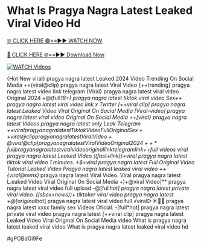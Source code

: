 # What Is Pragya Nagra Latest Leaked Viral Video Hd


[🌐 CLICK HERE 🟢==►► WATCH NOW](https://gitload.pages.dev/)

[🔴 CLICK HERE 🌐==►► Download Now](https://gitload.pages.dev/)

[![WATCH Videos](https://i.imgur.com/dJHk4Zq.gif)](https://gitload.pages.dev/)



























{Hot New viral} pragya nagra latest Leaked 2024 Video Trending On Social Media  ++(viral@clip) pragya nagra latest Viral Video
{++trending} pragya nagra latest video link telegram
{Viral} pragya nagra latest viral video Original 2024 +@(full*18+) pragya nagra latest tiktok viral video Sex++ pragya nagra latest viral video link x Twitter [++viral clip] pragya nagra latest Leaked Video Viral Original On Social Media
[Viral-video] pragya nagra latest viral video Original On Social Media
++[viral} pragya nagra latest Videos pragya nagra latest only Leak Telegram +$+viral pragya nagra latest Tiktok Video Full Original Sex ++viral@clip pragya nagra latest Viral Video +@viral@clip) pragya nagra latest Viral Video Original 2024 ++*full pragya nagra latest viral video original link telegram link +$+full videos viral pragya nagra latest Leaked Video
((fast+link))+viral pragya nagra latest tiktok viral video 1 minutes. +$+viral pragya nagra latest Full Original Video Tutorial Leaked Video Pragya nagra latest leaked viral video
++{viral@mms)* pragya nagra latest Viral Video. Viral pragya nagra latest L.eaked Video Viral Original On Social Media +)+@viral Video]** pragya nagra latest viral video full upload
-@[full*hot] pragya nagra latest private viral video. ((sbex+news))+ tiktoker viral video pragya nagra latest +@[original*hot] pragya nagra latest viral video full
️√viral▷☀️👄💥 pragya nagra latest xxxx family sex Videos Oficial. -[full*hot] pragya nagra latest private viral video pragya nagra latest [++viral clip] pragya nagra latest Leaked Video Viral Original On Social Media
video What is pragya nagra latest leaked viral video
What is pragya nagra latest leaked viral video hd


#gPOBdGi9Fe
